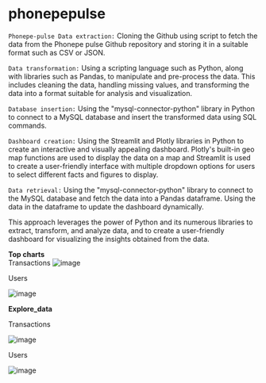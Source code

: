 # phonepepulse

`Phonepe-pulse Data extraction:` Cloning the Github using script to fetch the data from the Phonepe pulse Github repository and storing it in a suitable format such as CSV or JSON.

`Data transformation:` Using a scripting language such as Python, along with libraries such as Pandas, to manipulate and pre-process the data. This includes cleaning the data, handling missing values, and transforming the data into a format suitable for analysis and visualization.

`Database insertion:` Using the "mysql-connector-python" library in Python to connect to a MySQL database and insert the transformed data using SQL commands.

`Dashboard creation:` Using the Streamlit and Plotly libraries in Python to create an interactive and visually appealing dashboard. Plotly's built-in geo map functions are used to display the data on a map and Streamlit is used to create a user-friendly interface with multiple dropdown options for users to select different facts and figures to display.

`Data retrieval:` Using the "mysql-connector-python" library to connect to the MySQL database and fetch the data into a Pandas dataframe. Using the data in the dataframe to update the dashboard dynamically.

This approach leverages the power of Python and its numerous libraries to extract, transform, and analyze data, and to create a user-friendly dashboard for visualizing the insights obtained from the data.

**Top charts**  
Transactions
![image](https://github.com/KarthikeyanAlagesan/phonepepulse/assets/137781936/beb73dde-0305-4a10-b721-ad4445ed9cfe)



Users

![image](https://github.com/KarthikeyanAlagesan/phonepepulse/assets/137781936/41bcf94f-dc52-43a3-a7ca-8c0927baa0f1)


**Explore_data**

Transactions

![image](https://github.com/KarthikeyanAlagesan/phonepepulse/assets/137781936/375ac522-39f2-4ae6-891f-66cfbfd72472)


Users

![image](https://github.com/KarthikeyanAlagesan/phonepepulse/assets/137781936/9e138862-929f-42be-ae4f-b6ec6394ffae)






